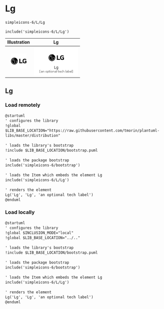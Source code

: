 # Lg


```text
simpleicons-6/L/Lg
```

```text
include('simpleicons-6/L/Lg')
```



| Illustration | Lg |
| :---: | :---: |
| ![illustration for Illustration](../../simpleicons-6/L/Lg.png) | ![illustration for Lg](../../simpleicons-6/L/Lg.Local.png) |




## Lg

### Load remotely
```plantuml
@startuml
' configures the library
!global $LIB_BASE_LOCATION="https://raw.githubusercontent.com/tmorin/plantuml-libs/master/distribution"

' loads the library's bootstrap
!include $LIB_BASE_LOCATION/bootstrap.puml

' loads the package bootstrap
include('simpleicons-6/bootstrap')

' loads the Item which embeds the element Lg
include('simpleicons-6/L/Lg')

' renders the element
Lg('Lg', 'Lg', 'an optional tech label')
@enduml
```

### Load locally
```plantuml
@startuml
' configures the library
!global $INCLUSION_MODE="local"
!global $LIB_BASE_LOCATION="../.."

' loads the library's bootstrap
!include $LIB_BASE_LOCATION/bootstrap.puml

' loads the package bootstrap
include('simpleicons-6/bootstrap')

' loads the Item which embeds the element Lg
include('simpleicons-6/L/Lg')

' renders the element
Lg('Lg', 'Lg', 'an optional tech label')
@enduml
```

